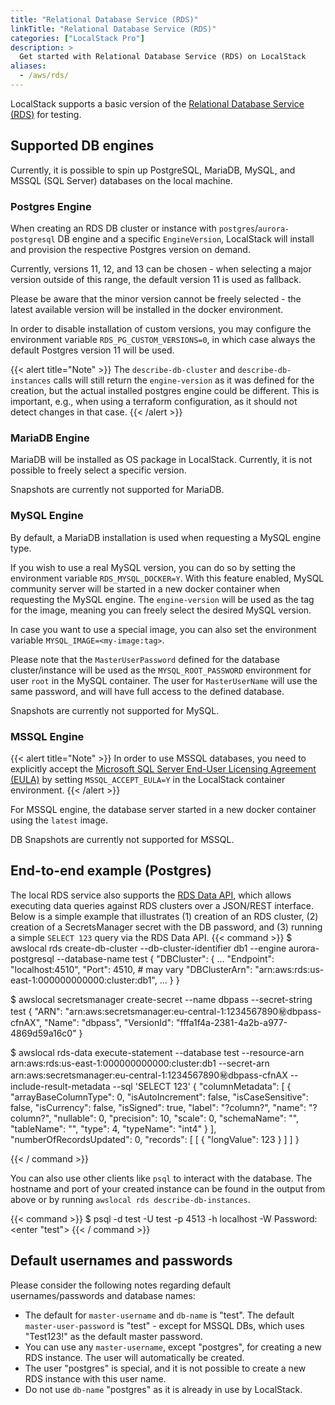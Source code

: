```yaml
---
title: "Relational Database Service (RDS)"
linkTitle: "Relational Database Service (RDS)"
categories: ["LocalStack Pro"]
description: >
  Get started with Relational Database Service (RDS) on LocalStack
aliases:
  - /aws/rds/
---
```


LocalStack supports a basic version of the [Relational Database Service (RDS)](https://aws.amazon.com/rds/) for testing.

## Supported DB engines

Currently, it is possible to spin up PostgreSQL, MariaDB, MySQL, and MSSQL (SQL Server) databases on the local machine.


### Postgres Engine

When creating an RDS DB cluster or instance with `postgres`/`aurora-postgresql` DB engine and a specific `EngineVersion`, LocalStack will install and provision the respective Postgres version on demand.

Currently, versions 11, 12, and 13 can be chosen - when selecting a major version outside of this range, the default version 11 is used as fallback.

Please be aware that the minor version cannot be freely selected - the latest available version will be installed in the docker environment.

In order to disable installation of custom versions, you may configure the environment variable `RDS_PG_CUSTOM_VERSIONS=0`, in which case always the default Postgres version 11 will be used.


{{< alert title="Note" >}}
The `describe-db-cluster` and `describe-db-instances` calls will still return the `engine-version` as it was defined for the creation, but the actual installed postgres engine could be different. This is important, e.g., when using a terraform configuration, as it should not detect changes in that case.
{{< /alert >}}

### MariaDB Engine

MariaDB will be installed as OS package in LocalStack. Currently, it is not possible to freely select a specific version. 

Snapshots are currently not supported for MariaDB.

### MySQL Engine

By default, a MariaDB installation is used when requesting a MySQL engine type. 

If you wish to use a real MySQL version, you can do so by setting the environment variable `RDS_MYSQL_DOCKER=Y`. With this feature enabled, MySQL community server will be started in a new docker container when requesting the MySQL engine. The `engine-version` will be used as the tag for the image, meaning you can freely select the desired MySQL version.

In case you want to use a special image, you can also set the environment variable `MYSQL_IMAGE=<my-image:tag>`.

Please note that the `MasterUserPassword` defined for the database cluster/instance will be used as the `MYSQL_ROOT_PASSWORD` environment for user `root` in the MySQL container. The user for `MasterUserName` will use the same password, and will have full access to the defined database.

Snapshots are currently not supported for MySQL.

### MSSQL Engine

{{< alert title="Note" >}}
In order to use MSSQL databases, you need to explicitly accept the [Microsoft SQL Server End-User Licensing Agreement (EULA)](https://hub.docker.com/_/microsoft-mssql-server) by setting `MSSQL_ACCEPT_EULA=Y` in the LocalStack container environment.
{{< /alert >}}

For MSSQL engine, the database server started in a new docker container using the `latest` image.

DB Snapshots are currently not supported for MSSQL.

## End-to-end example (Postgres)

The local RDS service also supports the [RDS Data API](https://docs.aws.amazon.com/AmazonRDS/latest/AuroraUserGuide/data-api.html), which allows executing data queries against RDS clusters over a JSON/REST interface. Below is a simple example that illustrates (1) creation of an RDS cluster, (2) creation of a SecretsManager secret with the DB password, and (3) running a simple `SELECT 123` query via the RDS Data API.
{{< command >}}
$ awslocal rds create-db-cluster --db-cluster-identifier db1 --engine aurora-postgresql --database-name test
{
    "DBCluster": {
        ...
        "Endpoint": "localhost:4510",
        "Port": 4510,  # may vary
        "DBClusterArn": "arn:aws:rds:us-east-1:000000000000:cluster:db1",
        ...
    }
}


$ awslocal secretsmanager create-secret --name dbpass --secret-string test
{
    "ARN": "arn:aws:secretsmanager:eu-central-1:1234567890:secret:dbpass-cfnAX",
    "Name": "dbpass",
    "VersionId": "fffa1f4a-2381-4a2b-a977-4869d59a16c0"
}

$ awslocal rds-data execute-statement --database test --resource-arn arn:aws:rds:us-east-1:000000000000:cluster:db1 --secret-arn arn:aws:secretsmanager:eu-central-1:1234567890:secret:dbpass-cfnAX --include-result-metadata --sql 'SELECT 123'
{
    "columnMetadata": [
        {
            "arrayBaseColumnType": 0,
            "isAutoIncrement": false,
            "isCaseSensitive": false,
            "isCurrency": false,
            "isSigned": true,
            "label": "?column?",
            "name": "?column?",
            "nullable": 0,
            "precision": 10,
            "scale": 0,
            "schemaName": "",
            "tableName": "",
            "type": 4,
            "typeName": "int4"
        }
    ],
    "numberOfRecordsUpdated": 0,
    "records": [
        [
            {
                "longValue": 123
            }
        ]
    ]
}

{{< / command >}}

You can also use other clients like `psql` to interact with the database. The hostname and port of your created instance can be found in the output from above or by running `awslocal rds describe-db-instances`.

{{< command >}}
$ psql -d test -U test -p 4513 -h localhost -W
Password: <enter "test">
{{< / command >}}

## Default usernames and passwords

Please consider the following notes regarding default usernames/passwords and database names:
- The default for `master-username` and `db-name` is "test". The default `master-user-password` is "test" - except for MSSQL DBs, which uses "Test123!" as the default master password.
- You can use any `master-username`, except "postgres", for creating a new RDS instance. The user will automatically be created.
- The user "postgres" is special, and it is not possible to create a new RDS instance with this user name.
- Do not use `db-name` "postgres" as it is already in use by LocalStack.
